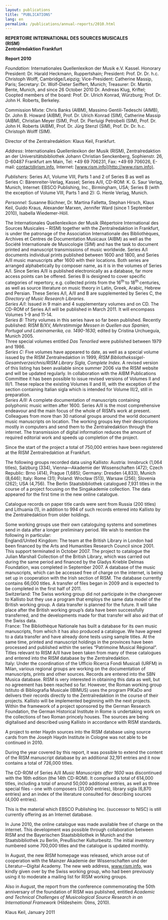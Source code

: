 ```yaml
---
layout: publications
title: "PUBLICATIONS"
lang: en
permalink: /publications/annual-reports/2010.html
---
```


**REPERTOIRE INTERNATIONAL DES SOURCES MUSICALES  
(RISM)  
Zentralredaktion Frankfurt**

**Report 2010**

_Foundation_: Internationales Quellenlexikon der Musik e.V. Kassel. Honorary President: Dr. Harald Heckmann, Ruppertshain; President: Prof. Dr. Dr. h.c. Christoph Wolff, Cambridge/Leipzig; Vice-President: Catherine Massip, Paris; Secretary: Dr. Wolf-Dieter Seiffert, Munich; Treasurer: Dr. Martin Bente, Munich, and since 26 October 2010 Dr. Andreas Klug, Kriftel; Coopted members of the board: Prof. Dr. Ulrich Konrad, Würzburg; Prof. Dr. John H. Roberts, Berkeley.

Commission Mixte: Chris Banks (AIBM), Massimo Gentili-Tedeschi (AIMB), Dr. John B. Howard (AIBM), Prof. Dr. Ulrich Konrad (SIM), Catherine Massip (AIBM), Christian Meyer (SIM), Prof. Dr. Pierluigi Petrobelli (SIM), Prof. Dr. John H. Roberts (AIBM), Prof. Dr. Jürg Stenzl (SIM), Prof. Dr. Dr. h.c. Christoph Wolff (SIM).

Director of the Zentralredaktion: Klaus Keil, Frankfurt.

_Address_: Internationales Quellenlexikon der Musik (RISM), Zentralredaktion an der Universitätsbibliothek Johann Christian Senckenberg, Sophienstr. 26, D-60487 Frankfurt am Main, Tel: +49 69 706231, Fax: +49 69 706026, E-mail: contact@rism.info, Internet: [www.rism.info](http://www.rism.info).

_Publishers:_ Series A/I, Volume VIII, Parts 1 and 2 of Series B as well as Series C: Bärenreiter-Verlag, Kassel; Series A/II, CD-ROM: K. G. Saur Verlag, Munich, Internet: EBSCO Publishing, Inc., Birmingham, USA; Series B (with the exception of Volume VIII, Parts 1 and 2): G. Henle Verlag, Munich.

_Personnel:_ Susanne Büchner, Dr. Martina Falletta, Stephan Hirsch, Klaus Keil, Guido Kraus, Alexander Marxen, Jennifer Ward (since 1 September 2010), Isabella Wiedemer-Höll.

The Internationales Quellenlexikon der Musik (Répertoire International des Sources Musicales – RISM) together with the Zentralredaktion in Frankfurt, is under the patronage of the Association Internationale des Bibliothèques, Archives et Centres de Documentation Musicaux (AIBM) as well as the Société Internationale de Musicologie (SIM) and has the task to document printed and manuscript transmissions of music worldwide. Series A/I documents individual prints published between 1600 and 1800, and Series A/II music manuscripts after 1600 with their locations. Both series are arranged alphabetically by composer name, as it is in the volumes of Series A/I. Since Series A/II is published electronically as a database, far more access points can be offered. Series B is designed to cover specific categories of repertory, e.g. collected prints from the 16<sup><span lang="en-GB">th </span></sup> to 18<sup><span lang="en-GB">th </span></sup> centuries, as well as source literature on music theory in Latin, Greek, Arabic, Hebrew and Persian. These Series A/I, A/II and B are supplemented by Series C, the _Directory of Music Research Libraries_.  
_Series A/I_: Issued in 9 main and 4 supplementary volumes and on CD. The CD-ROM of Series A/I will be published in March 2011. It will encompass Volumes 1-9 and 11-14.   
_Series B:_ Thirty volumes in this series have so far been published. Recently published: RISM B/XV, _Mehrstimmige Messen in Quellen aus Spanien, Portugal und Lateinamerika, ca. 1490-1630,_ edited by Cristina Urchueguía, Munich 2005.  
Three special volumes entitled _Das Tenorlied_ were published between 1979 and 1986.  
_Series C:_ Five volumes have appeared to date, as well as a special volume issued by the RISM Zentralredaktion in 1999, _RISM Bibliothekssigel-Gesamtverzeichnis/RISM Library Sigla, Complete Index_. A revised version of this listing has been available since summer 2006 via the RISM website and will be updated regularly. In collaboration with the AIBM Publications Committee it has been possible to issue revised versions of Volumes II and III/1. These replace the existing Volumes II and III, with the exception of the section containing Italian sigla which is intended for Volume III/2, still in preparation.  
_Series A/II:_ A complete documentation of manuscripts containing polyphonic music written after 1600. Series A/II is the most comprehensive endeavour and the main focus of the whole of RISM’s work at present. Colleagues from more than 30 national groups around the world document music manuscripts on location. The working groups key their descriptions mostly in computers and send them to the Zentralredaktion through the internet. The transmission of digital information reduces the amount of required editorial work and speeds up completion of the project.

Since the start of the project a total of 750,000 entries have been registered at the RISM Zentralredaktion at Frankfurt.

The following groups recorded data using Kallisto: Austria: Innsbruck (1,064 titles), Salzburg (334), Vienna—Akademie der Wissenschaften (472); Czech Republic: Brno (414), Prague (1,685); Germany: Dresden (4,833), Munich (8,646); Italy: Rome (31); Poland: Wrocław (513), Warsaw (256); Slovenia (262); USA (4,756). The Berlin Staatsbibliothek catalogued 7,931 titles in the course of a project focusing on the Singakademie collection. The data appeared for the first time in the new online catalogue.

Catalogue records on paper title cards were sent from Russia (200 titles) and Lithuania (1), in addition to 994 of such records entered into Kallisto by the Zentralredaktion from older holdings.

Some working groups use their own cataloguing systems and sometimes send in data after a longer preliminary period. We wish to mention the following in particular:  
 England/United Kingdom: The team at the British Library in London had been financed by the Arts and Humanities Research Council since 2001. This support terminated in October 2007. The project to catalogue the Julian Marshall Collection of the British Library, which was carried out during the same period and financed by the Gladys Krieble Delmas Foundation, was completed in September 2007. A database of the music manuscripts, which can be accessed free of charge on the internet, is being set up in cooperation with the Irish section of RISM. The database currently contains 66,000 titles. A transfer of files began in 2009 and is expected to be completed in the first half of 2011.   
 Switzerland: The Swiss working group did not participate in the changeover to Kallisto but they use a program that employs the same data model of the British working group. A data transfer is planned for the future. It will take place after the British working group’s data have been successfully transferred, and the developments made for that transfer will also aid that of the Swiss data.   
France: The Bibliothèque Nationale has built a database for its own music manuscripts, from which it has also produced a catalogue. We have agreed to a data transfer and have already done tests using sample titles. At the same time, printed and manuscript holdings in the provinces have been processed and published within the series “Patrimoine Musical Régional”. Titles relevant to RISM A/II have been taken from many of these catalogues and entered into the RISM database by the Zentralredaktion.  
 Italy: Under the coordination of the Ufficio Ricerca Fondi Musicali (URFM) in Milan, various regional groups are working on the documentation of manuscripts, prints and other sources. Records are entered into the SBN Musica database. RISM is very interested in obtaining this data as well, but no agreement has been reached so far. However, the Roman working group Istituto di Bibliografia Musicale (IBIMUS) uses the program PIKaDo and delivers their records directly to the Zentralredaktion in the course of their projects. Kallisto will be implemented beginning with the next projects.  
Within the framework of a project sponsored by the German Research Foundation, the German Historical Institute in Rome is undertaking work on the collections of two Roman princely houses. The sources are being digitalised and described using Kallisto in accordance with RISM standards.

A project to enter Haydn sources into the RISM database using source cards from the Joseph Haydn Institute in Cologne was not able to be continued in 2010.

During the year covered by this report, it was possible to extend the content of the RISM manuscript database by an additional 32,191 entries and it now contains a total of 726,000 titles.

The CD-ROM of Series A/II _Music Manuscripts after 1600_ was discontinued with the 16th edition (the 14th CD-ROM). It comprised a total of 614,000 titles, including a total of around 50,000 additional entries, as well as three special files – one with composers (31,000 entries), library sigla (6,870 entries) and an index of the literature consulted for describing sources (4,000 entries).

This is the material which EBSCO Publishing Inc. (successor to NISC) is still currently offering as an Internet database.

In June 2010, the online catalogue was made available free of charge on the internet. This development was possible through collaboration between RISM and the Bayerischen Staatsbibliothek in Munich and the Staatsbibliothek zu Berlin, Preußischer Kulturbesitz. The initial inventory numbered some 700,000 titles and the catalogue is updated monthly.

In August, the new RISM homepage was released, which arose out of cooperation with the Mainzer Akademie der Wissenschaften und der Literatur—Digital Academy. The new web address, www.rism.info, was kindly given over by the Swiss working group, who had been previously using it to moderate a mailing list for RISM working groups.

Also in August, the report from the conference commemorating the 50th anniversary of the foundation of RISM was published, entitled _Academic and Technical Challenges of Musicological Source Research in an International Framework_ (Hildesheim: Olms, 2010).

Klaus Keil, January 2011